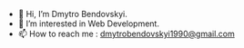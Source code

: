 - 👋 Hi, I’m Dmytro Bendovskyi.
- 👀 I’m interested in Web Development.
- 📫 How to reach me : dmytrobendovskyi1990@gmail.com

<!---
dmbndvsk/dmbndvsk is a ✨ special ✨ repository because its `README.md` (this file) appears on your GitHub profile.
You can click the Preview link to take a look at your changes.
--->

